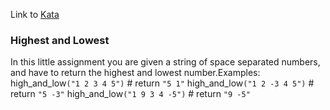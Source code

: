 Link to [Kata](https://www.codewars.com/kata/554b4ac871d6813a03000035)

### Highest and Lowest

In this little assignment you are given a string of space separated numbers, and have to return the highest and lowest number.Examples:
high_and_low`("1 2 3 4 5")`  # return `"5 1"`
high_and_low`("1 2 -3 4 5")` # return `"5 -3"`
high_and_low`("1 9 3 4 -5")` # return `"9 -5"`